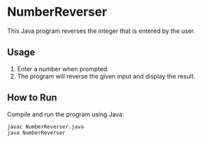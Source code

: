 # NumberReverser

This Java program reverses the integer that is entered by the user.

## Usage

1. Enter a number when prompted.
2. The program will reverse the given input and display the result.

## How to Run

Compile and run the program using Java:

```bash
javac NumberReverser.java
java NumberReverser
